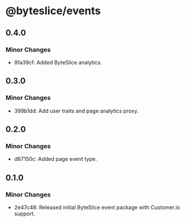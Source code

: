 # @byteslice/events

## 0.4.0

### Minor Changes

- 8fa39cf: Added ByteSlice analytics.

## 0.3.0

### Minor Changes

- 399b1dd: Add user traits and page analytics proxy.

## 0.2.0

### Minor Changes

- d67150c: Added page event type.

## 0.1.0

### Minor Changes

- 2e47c48: Released initial ByteSlice event package with Customer.io support.
